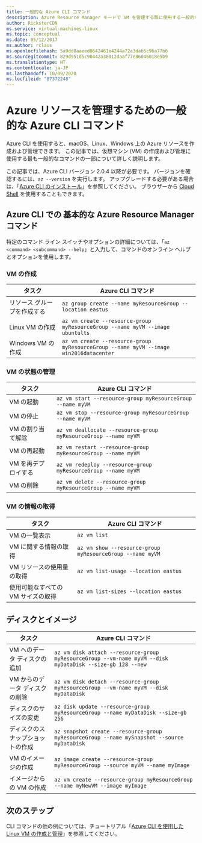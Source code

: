```yaml
---
title: 一般的な Azure CLI コマンド
description: Azure Resource Manager モードで VM を管理する際に使用する一般的な Azure CLI コマンドについて説明します
author: RicksterCDN
ms.service: virtual-machines-linux
ms.topic: conceptual
ms.date: 05/12/2017
ms.author: rclaus
ms.openlocfilehash: 5a9dd8aaeed0642461e4244a72a3dab5c96a77b6
ms.sourcegitcommit: 829d951d5c90442a38012daaf77e86046018e5b9
ms.translationtype: HT
ms.contentlocale: ja-JP
ms.lasthandoff: 10/09/2020
ms.locfileid: "87372248"
---
```

# <a name="common-azure-cli-commands-for-managing-azure-resources"></a>Azure リソースを管理するための一般的な Azure CLI コマンド

Azure CLI を使用すると、macOS、Linux、Windows 上の Azure リソースを作成および管理できます。 この記事では、仮想マシン (VM) の作成および管理に使用する最も一般的なコマンドの一部について詳しく説明します。

この記事では、Azure CLI バージョン 2.0.4 以降が必要です。 バージョンを確認するには、`az --version` を実行します。 アップグレードする必要がある場合は、「[Azure CLI のインストール](/cli/azure/install-azure-cli)」を参照してください。 ブラウザーから [Cloud Shell](../../cloud-shell/quickstart.md) を使用することもできます。

## <a name="basic-azure-resource-manager-commands-in-azure-cli"></a>Azure CLI での 基本的な Azure Resource Manager コマンド
特定のコマンド ライン スイッチやオプションの詳細については、「`az <command> <subcommand> --help`」と入力して、コマンドのオンライン ヘルプとオプションを使用します。

### <a name="create-vms"></a>VM の作成
| タスク | Azure CLI コマンド |
| --- | --- |
| リソース グループを作成する | `az group create --name myResourceGroup --location eastus` |
| Linux VM の作成 | `az vm create --resource-group myResourceGroup --name myVM --image ubuntults` |
| Windows VM の作成 | `az vm create --resource-group myResourceGroup --name myVM --image win2016datacenter` |

### <a name="manage-vm-state"></a>VM の状態の管理
| タスク | Azure CLI コマンド |
| --- | --- |
| VM の起動 | `az vm start --resource-group myResourceGroup --name myVM` |
| VM の停止 | `az vm stop --resource-group myResourceGroup --name myVM` |
| VM の割り当て解除 | `az vm deallocate --resource-group myResourceGroup --name myVM` |
| VM の再起動 | `az vm restart --resource-group myResourceGroup --name myVM` |
| VM を再デプロイする | `az vm redeploy --resource-group myResourceGroup --name myVM` |
| VM の削除 | `az vm delete --resource-group myResourceGroup --name myVM` |

### <a name="get-vm-info"></a>VM の情報の取得
| タスク | Azure CLI コマンド |
| --- | --- |
| VM の一覧表示 | `az vm list` |
| VM に関する情報の取得 | `az vm show --resource-group myResourceGroup --name myVM` |
| VM リソースの使用量の取得 | `az vm list-usage --location eastus` |
| 使用可能なすべての VM サイズの取得 | `az vm list-sizes --location eastus` |

## <a name="disks-and-images"></a>ディスクとイメージ
| タスク | Azure CLI コマンド |
| --- | --- |
| VM へのデータ ディスクの追加 | `az vm disk attach --resource-group myResourceGroup --vm-name myVM --disk myDataDisk --size-gb 128 --new` |
| VM からのデータ ディスクの削除 | `az vm disk detach --resource-group myResourceGroup --vm-name myVM --disk myDataDisk` |
| ディスクのサイズの変更 | `az disk update --resource-group myResourceGroup --name myDataDisk --size-gb 256` |
| ディスクのスナップショットの作成 | `az snapshot create --resource-group myResourceGroup --name mySnapshot --source myDataDisk` |
| VM のイメージの作成 | `az image create --resource-group myResourceGroup --source myVM --name myImage` |
| イメージからの VM の作成 | `az vm create --resource-group myResourceGroup --name myNewVM --image myImage` |


## <a name="next-steps"></a>次のステップ
CLI コマンドの他の例については、チュートリアル「[Azure CLI を使用した Linux VM の作成と管理](tutorial-manage-vm.md)」を参照してください。
